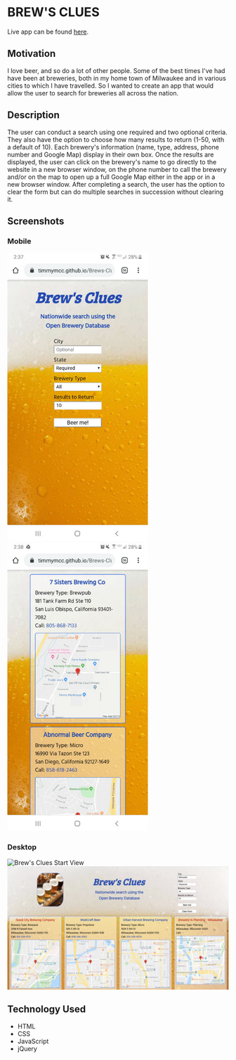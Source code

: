 # BREW'S CLUES

Live app can be found [here](https://timmymcc.github.io/Brews-Clues-Brewery-Search/).


## Motivation

I love beer, and so do a lot of other people. Some of the best times I've had have been at breweries, both in my home town of Milwaukee and in various cities to which I have travelled. So I wanted to create an app that would allow the user to search for breweries all across the nation.


## Description

The user can conduct a search using one required and two optional criteria. They also have the option to choose how many results to return (1-50, with a default of 10). Each brewery's information (name, type, address, phone number and Google Map) display in their own box. Once the results are displayed, the user can click on the brewery's name to go directly to the website in a new browser window, on the phone number to call the brewery and/or on the map to open up a full Google Map either in the app or in a new browser window. After completing a search, the user has the option to clear the form but can do multiple searches in succession without clearing it.


## Screenshots

### Mobile
![Brew's Clues Start View](/Images/Brews_Clues_Start_Mobile.jpg) 
![Brew's Clues Search Results](/Images/Brews_Clues_Search_Mobile.jpg)


### Desktop
![Brew's Clues Start View](/Images/Brews_Clues_Start_Desktop.png "Brew's Clues")
![Brew's Clues Search Results](/Images/Brews_Clues_Search_Desktop.png "Brew's Clues")


## Technology Used

+ HTML
+ CSS
+ JavaScript
+ jQuery
